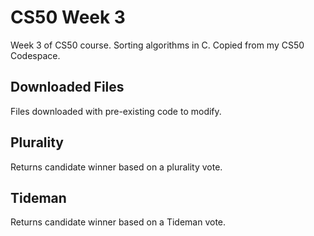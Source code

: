 # CS50 Week 3
Week 3 of CS50 course.  Sorting algorithms in C. Copied from my CS50 Codespace.

## Downloaded Files
Files downloaded with pre-existing code to modify.

## Plurality
Returns candidate winner based on a plurality vote.

## Tideman
Returns candidate winner based on a Tideman vote.
